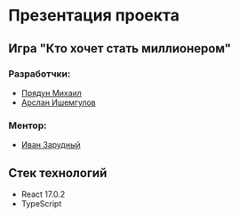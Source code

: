 # Презентация проекта

## Игра "Кто хочет стать миллионером"

### Разработчки:
- [Прядун Михаил](https://t.me/pryadun69)
- [Арслан Ишемгулов](https://t.me/ars_is_like)


### Ментор:
- [Иван Зарудный](https://t.me/iZarudny)

## Стек технологий
- React 17.0.2
- TypeScript
